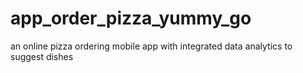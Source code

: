 # app_order_pizza_yummy_go
an online pizza ordering mobile app with integrated data analytics to suggest dishes

